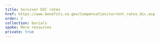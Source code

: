 ```yaml
---
title: Survivor DIC rates
href: https://www.benefits.va.gov/Compensation/current_rates_dic.asp
order: 2
collection: burials
spoke: More resources
private: true
---
```


